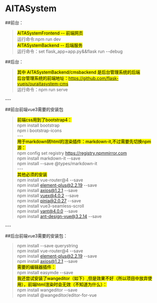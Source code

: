 # AITASystem<br/>
##前台：<br/>
><mark>AITASystemFrontend -- 前端网页</mark><br/>
运行命令:npm run dev<br/>
><mark>AITASystemBackend -- 后端服务</mark><br/>
运行命令：set flask_app=app.py&&flask run --debug<br/>

##后台：<br/>
><mark>其中 AITASystemBackend/cmsbackend 是后台管理系统的后端</mark><br/>
><mark>后台管理系统的前端地址：https://github.com/flask-vuejs/ouraitasystem-cms</mark><br/>
>运行命令：npm run serve <br/>

---<br/>

##前台前端vue3需要的安装包<br/>
><mark>前端css用到了bootstrap4：</mark><br/>
>npm install bootstrap<br/>
>npm i bootstrap-icons<br/>
---<br/>
><mark>用于markdown转html的渲染插件：markdown-it,不过需要先切换npm源：</mark><br/>
>npm config set registry https://registry.npmmirror.com<br/>
>npm install markdown-it --save<br/>
>npm install --save @types/markdown-it<br/>
---<br/>
><mark>其他必须的安装</mark><br/>
>npm install vue-router@4 --save<br/>
>npm install element-plus@2.2.19 --save<br/>
>npm install axios@1.2.1 --save<br/>
>npm install vuex@4.0.2 --save<br/>
>npm install pinia@2.0.27 --save<br/>
>npm install vue3-seamless-scroll<br/>
>npm install vant@4.0.0 --save<br/>
>npm install ant-design-vue@3.2.14 --save<br/>

---<br/>

##后台前端vue3需要的安装包：<br/>
>npm install --save querystring<br/>
>npm install vue-router@4 --save<br/>
>npm install element-plus@2.2.19 --save<br/>
>npm install axios@1.2.1 --save<br/>
><mark>需要的编辑器插件：</mark><br/>
>npm install easymde --save<br/>
><mark>我还尝试安装了wangeditor（如下）,但是效果不好（所以项目中放弃使用），前端html渲染时会无效（不知道为什么）：</mark><br/>
>npm install wangeditor --save<br/>
>npm install @wangeditor/editor-for-vue<br/>
